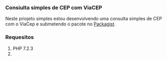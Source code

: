 ### Consiulta simples de CEP com ViaCEP

Neste priojeto simples estou desenvolvendo uma consulta simples de CEP com o ViaCep e submetendo o pacote no [Packagist](https://packagist.org/packages/submit).



### Requesitos

1. PHP 7.2.3
2. 
